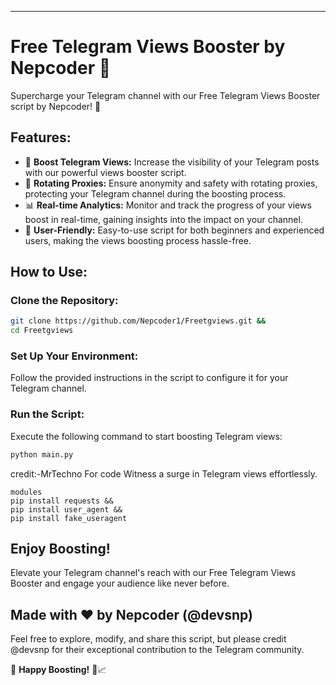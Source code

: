 
---

# Free Telegram Views Booster by Nepcoder 🚀

Supercharge your Telegram channel with our Free Telegram Views Booster script by Nepcoder! 🌟

## Features:

- 🚀 **Boost Telegram Views:** Increase the visibility of your Telegram posts with our powerful views booster script.
- 🔄 **Rotating Proxies:** Ensure anonymity and safety with rotating proxies, protecting your Telegram channel during the boosting process.
- 📊 **Real-time Analytics:** Monitor and track the progress of your views boost in real-time, gaining insights into the impact on your channel.
- 💼 **User-Friendly:** Easy-to-use script for both beginners and experienced users, making the views boosting process hassle-free.

## How to Use:

### Clone the Repository:

```bash
git clone https://github.com/Nepcoder1/Freetgviews.git &&
cd Freetgviews
```

### Set Up Your Environment:

Follow the provided instructions in the script to configure it for your Telegram channel.

### Run the Script:

Execute the following command to start boosting Telegram views:

```bash
python main.py
```
credit:-MrTechno For code 
Witness a surge in Telegram views effortlessly.
```
modules
pip install requests &&
pip install user_agent &&
pip install fake_useragent
```
## Enjoy Boosting!


Elevate your Telegram channel's reach with our Free Telegram Views Booster and engage your audience like never before.

## Made with ❤️ by Nepcoder (@devsnp)

Feel free to explore, modify, and share this script, but please credit @devsnp for their exceptional contribution to the Telegram community.

🌟 **Happy Boosting!** 🚀📈
